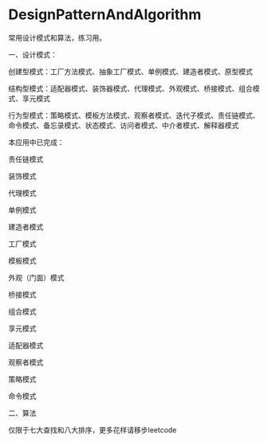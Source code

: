 # DesignPatternAndAlgorithm
常用设计模式和算法，练习用。

一、设计模式：

创建型模式：工厂方法模式、抽象工厂模式、单例模式、建造者模式、原型模式

结构型模式：适配器模式、装饰器模式、代理模式、外观模式、桥接模式、组合模式、享元模式

行为型模式：策略模式、模板方法模式、观察者模式、迭代子模式、责任链模式、命令模式、备忘录模式、状态模式、访问者模式、中介者模式、解释器模式

本应用中已完成：

责任链模式

装饰模式

代理模式

单例模式

建造者模式

工厂模式

模板模式

外观（门面）模式

桥接模式

组合模式

享元模式

适配器模式

观察者模式

策略模式

命令模式

二、算法

仅限于七大查找和八大排序，更多花样请移步leetcode
